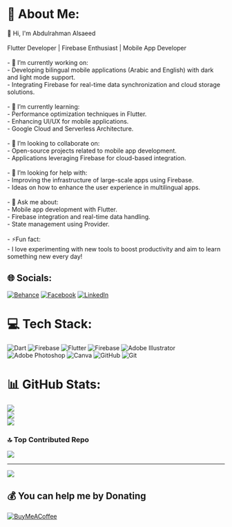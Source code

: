 # 💫 About Me:
 👋 Hi, I'm Abdulrahman Alsaeed<br><br> Flutter Developer | Firebase Enthusiast | Mobile App Developer<br><br>- 🔭 I’m currently working on:<br>    - Developing bilingual mobile applications (Arabic and English) with dark and light mode support.<br>    - Integrating Firebase for real-time data synchronization and cloud storage solutions.<br><br>- 🌱 I’m currently learning: <br>    - Performance optimization techniques in Flutter.<br>    - Enhancing UI/UX for mobile applications.<br>    - Google Cloud and Serverless Architecture.<br><br>- 👯 I’m looking to collaborate on:<br>    - Open-source projects related to mobile app development.<br>    - Applications leveraging Firebase for cloud-based integration.<br><br>- 🤔 I’m looking for help with:<br>    - Improving the infrastructure of large-scale apps using Firebase.<br>    - Ideas on how to enhance the user experience in multilingual apps.<br><br>- 💬 Ask me about:<br>    - Mobile app development with Flutter.<br>    - Firebase integration and real-time data handling.<br>    - State management using Provider.<br><br>- ⚡Fun fact:<br>    - I love experimenting with new tools to boost productivity and aim to learn something new every day!<br>


## 🌐 Socials:
[![Behance](https://img.shields.io/badge/Behance-1769ff?logo=behance&logoColor=white)](https://behance.net/abdulrahmanalsaeed) [![Facebook](https://img.shields.io/badge/Facebook-%231877F2.svg?logo=Facebook&logoColor=white)](https://facebook.com/abdulrahmanalsaeed55) [![LinkedIn](https://img.shields.io/badge/LinkedIn-%230077B5.svg?logo=linkedin&logoColor=white)](https://linkedin.com/in/abdulrahmanalsaeed5) 

# 💻 Tech Stack:
![Dart](https://img.shields.io/badge/dart-%230175C2.svg?style=for-the-badge&logo=dart&logoColor=white) ![Firebase](https://img.shields.io/badge/firebase-%23039BE5.svg?style=for-the-badge&logo=firebase) ![Flutter](https://img.shields.io/badge/Flutter-%2302569B.svg?style=for-the-badge&logo=Flutter&logoColor=white) ![Firebase](https://img.shields.io/badge/firebase-a08021?style=for-the-badge&logo=firebase&logoColor=ffcd34) ![Adobe Illustrator](https://img.shields.io/badge/adobe%20illustrator-%23FF9A00.svg?style=for-the-badge&logo=adobe%20illustrator&logoColor=white) ![Adobe Photoshop](https://img.shields.io/badge/adobe%20photoshop-%2331A8FF.svg?style=for-the-badge&logo=adobe%20photoshop&logoColor=white) ![Canva](https://img.shields.io/badge/Canva-%2300C4CC.svg?style=for-the-badge&logo=Canva&logoColor=white) ![GitHub](https://img.shields.io/badge/github-%23121011.svg?style=for-the-badge&logo=github&logoColor=white) ![Git](https://img.shields.io/badge/git-%23F05033.svg?style=for-the-badge&logo=git&logoColor=white)
# 📊 GitHub Stats:
![](https://github-readme-stats.vercel.app/api?username=abdulrahmanal-saeed&theme=dark&hide_border=false&include_all_commits=false&count_private=false)<br/>
![](https://github-readme-streak-stats.herokuapp.com/?user=abdulrahmanal-saeed&theme=dark&hide_border=false)<br/>
![](https://github-readme-stats.vercel.app/api/top-langs/?username=abdulrahmanal-saeed&theme=dark&hide_border=false&include_all_commits=false&count_private=false&layout=compact)

### 🔝 Top Contributed Repo
![](https://github-contributor-stats.vercel.app/api?username=abdulrahmanal-saeed&limit=5&theme=dark&combine_all_yearly_contributions=true)

---
[![](https://visitcount.itsvg.in/api?id=abdulrahmanal-saeed&icon=0&color=0)](https://visitcount.itsvg.in)

  ## 💰 You can help me by Donating
  [![BuyMeACoffee](https://img.shields.io/badge/Buy%20Me%20a%20Coffee-ffdd00?style=for-the-badge&logo=buy-me-a-coffee&logoColor=black)](https://buymeacoffee.com/abdulrahmanalsaeed) 

  
<!-- Proudly created with GPRM ( https://gprm.itsvg.in ) -->
